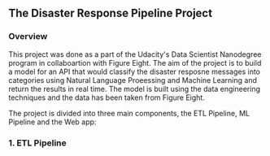 ## The Disaster Response Pipeline Project
### Overview
This project was done as a part of the Udacity's Data Scientist Nanodegree program in collaboartion with Figure Eight. The aim of the project is to build a model for an API that would classify the disaster resposne messages into categories using Natural Language Proeessing and Machine Learning and return the results in real time. The model is built using the data engineering techniques and the data has been taken from Figure Eight.

The project is divided into three main components, the ETL Pipeline, ML Pipeline and the Web app:

### 1. ETL Pipeline
